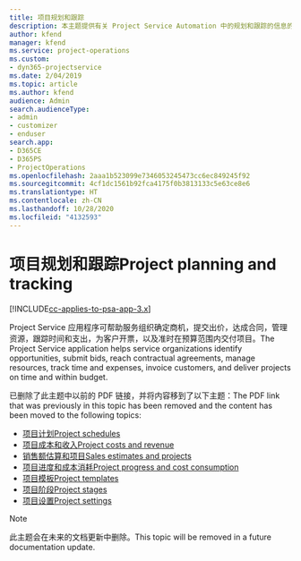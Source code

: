 ```yaml
---
title: 项目规划和跟踪
description: 本主题提供有关 Project Service Automation 中的规划和跟踪的信息的链接。
author: kfend
manager: kfend
ms.service: project-operations
ms.custom:
- dyn365-projectservice
ms.date: 2/04/2019
ms.topic: article
ms.author: kfend
audience: Admin
search.audienceType:
- admin
- customizer
- enduser
search.app:
- D365CE
- D365PS
- ProjectOperations
ms.openlocfilehash: 2aaa1b523099e7346053245473cc6ec849245f92
ms.sourcegitcommit: 4cf1dc1561b92fca4175f0b3813133c5e63ce8e6
ms.translationtype: HT
ms.contentlocale: zh-CN
ms.lasthandoff: 10/28/2020
ms.locfileid: "4132593"
---
```

# <a name="project-planning-and-tracking"></a><span data-ttu-id="98b37-103">项目规划和跟踪</span><span class="sxs-lookup"><span data-stu-id="98b37-103">Project planning and tracking</span></span>

[!INCLUDE[cc-applies-to-psa-app-3.x](../../includes/cc-applies-to-psa-app-3x.md)]

<span data-ttu-id="98b37-104">Project Service 应用程序可帮助服务组织确定商机，提交出价，达成合同，管理资源，跟踪时间和支出，为客户开票，以及准时在预算范围内交付项目。</span><span class="sxs-lookup"><span data-stu-id="98b37-104">The Project Service application helps service organizations identify opportunities, submit bids, reach contractual agreements, manage resources, track time and expenses, invoice customers, and deliver projects on time and within budget.</span></span> 

<span data-ttu-id="98b37-105">已删除了此主题中以前的 PDF 链接，并将内容移到了以下主题：</span><span class="sxs-lookup"><span data-stu-id="98b37-105">The PDF link that was previously in this topic has been removed and the content has been moved to the following topics:</span></span>

- [<span data-ttu-id="98b37-106">项目计划</span><span class="sxs-lookup"><span data-stu-id="98b37-106">Project schedules</span></span>](../project-creating.md)
- [<span data-ttu-id="98b37-107">项目成本和收入</span><span class="sxs-lookup"><span data-stu-id="98b37-107">Project costs and revenue</span></span>](../project-estimating.md)
- [<span data-ttu-id="98b37-108">销售额估算和项目</span><span class="sxs-lookup"><span data-stu-id="98b37-108">Sales estimates and projects</span></span>](../project-leveraging.md)
- [<span data-ttu-id="98b37-109">项目进度和成本消耗</span><span class="sxs-lookup"><span data-stu-id="98b37-109">Project progress and cost consumption</span></span>](../project-tracking.md)
- [<span data-ttu-id="98b37-110">项目模板</span><span class="sxs-lookup"><span data-stu-id="98b37-110">Project templates</span></span>](../project-templates.md)
- [<span data-ttu-id="98b37-111">项目阶段</span><span class="sxs-lookup"><span data-stu-id="98b37-111">Project stages</span></span>](../project-stages.md)
- [<span data-ttu-id="98b37-112">项目设置</span><span class="sxs-lookup"><span data-stu-id="98b37-112">Project settings</span></span>](../project-settings.md)

> [!NOTE]
> <span data-ttu-id="98b37-113">此主题会在未来的文档更新中删除。</span><span class="sxs-lookup"><span data-stu-id="98b37-113">This topic will be removed in a future documentation update.</span></span> 
